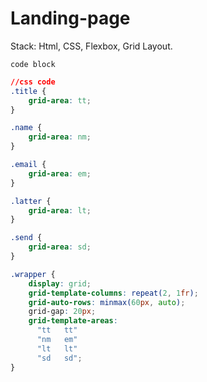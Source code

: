 # Landing-page

Stack: Html, CSS, Flexbox, Grid Layout.

```
code block
``` 
```css
//css code
.title {
    grid-area: tt;
}

.name {
    grid-area: nm;
}

.email {
    grid-area: em;
}

.latter {
    grid-area: lt;
}

.send {
    grid-area: sd;
}

.wrapper {
    display: grid;
    grid-template-columns: repeat(2, 1fr);
    grid-auto-rows: minmax(60px, auto);
    grid-gap: 20px;
    grid-template-areas: 
      "tt   tt"
      "nm   em"
      "lt   lt"
      "sd   sd";
}
```
